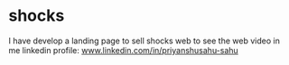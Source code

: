 # shocks
I have develop a landing page to sell shocks web to see the web video in me  linkedin  profile: www.linkedin.com/in/priyanshusahu-sahu
